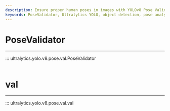 ```yaml
---
description: Ensure proper human poses in images with YOLOv8 Pose Validation, part of the Ultralytics YOLO v8 suite.
keywords: PoseValidator, Ultralytics YOLO, object detection, pose analysis, validation
---
```


# PoseValidator
---
::: ultralytics.yolo.v8.pose.val.PoseValidator
<br><br>

# val
---
::: ultralytics.yolo.v8.pose.val.val
<br><br>
